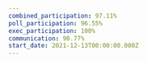 ```yaml
---
combined_participation: 97.11%
poll_participation: 96.55%
exec_participation: 100%
communication: 90.77%
start_date: 2021-12-13T00:00:00.000Z
---
```

